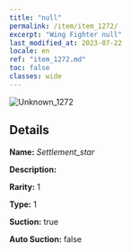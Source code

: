 ```yaml
---
title: "null"
permalink: /item/item_1272/
excerpt: "Wing Fighter null"
last_modified_at: 2023-07-22
locale: en
ref: "item_1272.md"
toc: false
classes: wide
---
```



 ![Unknown_1272](/images/item/Settlement_star_p.png)



## Details

 **Name:** *Settlement_star* 

 **Description:** 

 **Rarity:** 1 

 **Type:** 1 

 **Suction:** true 

 **Auto Suction:** false 



